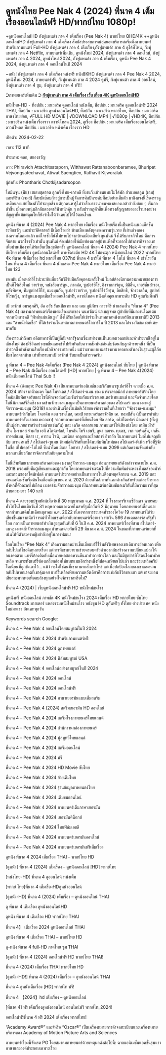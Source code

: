 # ดูหนังไทย Pee Nak 4 (2024) พี่นาค 4 เต็มเรื่องออนไลน์ฟรี HD/พากย์ไทย 1080p!

+ดูหนังออนไลน์HD กังฟูแพนด้า ภาค 4 เต็มเรื่อง (Pee Nak 4) พากย์ไทย QHD/4K ++ดูหนังออนไลน์HD กังฟูแพนด้า ภาค 4 เต็มเรื่อง สัมผัสประสบการณ์สุดยอดบริการสตรีมมิ่งภาพยนตร์สำหรับภาพยนตร์ Full-HD กังฟูแพนด้า ภาค 4 เต็มเรื่อง,กังฟูแพนด้า ภาค 4 ดูได้ที่ไหน, กังฟูแพนด้า ภาค 4 Netflix, ภาพยนตร์เพิ่มเติม, ดูหนังใหม่ 2024, กังฟูแพนด้า ภาค 4 ออนไลน์, กังฟูแพนด้า ภาค 4 2024, ดูหนังใหม่ 2024, กังฟูแพนด้า ภาค 4 เต็มเรื่อง, ดูหนัง Pee Nak 4 2024, กังฟูแพนด้า ภาค 4 ออนไลน์ในปี 2024

~หนัง! กังฟูแพนด้า ภาค 4 เต็มเรื่อง หนังฟรี หนัง8KHD กังฟูแพนด้า ภาค 4 Pee Nak 4 2024, ดูหนังใหม่ 2024, ภาพยนตร์ฟรี, กังฟูแพนด้า ภาค 4 2024 ดูฟรี, กังฟูแพนด้า ภาค 4 ออนไลน์, กังฟูแพนด้า ภาค 4 ซูม, กังฟูแพนด้า ภาค 4 ฟรี!!

➲ภาพยนตร์เพิ่มเติม ➲ **[กังฟูแพนด้า ภาค 4 เต็มเรื่อง เว็บ เถื่อน 4K ดูหนังออนไลน์HD](https://t.co/ClXziipLQS)**

หนังไทย-HD - ท็อปกัน : มาเวอริค ดูออนไลน์ หนังเต็ม, ท็อปกัน : มาเวอริค ดูออนไลน์ฟรี 2024 THAI, ท็อปกัน : มาเวอริค ดูหนังออนไลน์HD, ท็อปกัน : มาเวอริค พากย์ไทย, ท็อปกัน : มาเวอริค ภาษาไทยย่อย, √FULL HD MOVIE | √DOWNLOAD MP4 | √1080p | √HD4K, ท็อปกัน : มาเวอริค หนังเต็ม เรื่องราว ดาวน์โหลด 2024, ดูเรื่อง ท็อปกัน : มาเวอริค เต็มเรื่องออนไลน์ฟรี, ดาวน์โหลด ท็อปกัน : มาเวอริค หนังเต็ม เรื่องราว HD

เปิดตัว: 2024-02-22

เวลา: 112 นาที

ประเภท: ตลก, สยองขวัญ

ดาว: Phiravich Attachitsataporn, Witthawat Rattanaboonbaramee, Bhuripat Vejvongsatechavat, Atiwat Saengtien, Rathavit Kijworalak

ผู้กำกับ: Phontharis Chotkijsadarsopon

โทมินจุน (มีน) เซเลบสุดฮอต ลูกครึ่งไทย-เกาหลี ที่งานวิ่งเข้าชนแทบไม่ได้พัก ส่วนบอลลูน (เอม) และเฟิร์ส (เจมส์) ก็สะบัดบ๊อบก้าวสู่การเป็นผู้จัดการศิลปินระดับท็อปอย่างเต็มตัว มาถึงตรงนี้เรื่องราวดูเหมือนจะแฮปปี้ลงตัวไปซะทุกสิ่ง แต่ทุกคนหารู้ไม่ว่าเรื่องราวน่าขนพองสยองเกล้ากำลังค่อย ๆ เริ่มก่อตัวขึ้น เมื่อชายหนุ่มลึกลับดวงตาสีฟ้าหน้าคุ้น ๆ กลับปรากฏตัวขึ้นเพื่อทวงสัญญาสยองอะไรบางอย่าง สัญญาที่แม้แต่คุณโทก็ยังจำไม่ได้ว่าเคยไปให้ไว้ตอนไหน

ดูหนัง พี่นาค 4 (2024) Pee Nak 4 พากย์ไทย เต็มเรื่อง หนังไทยเรื่องนี้เป็นหนังแนวแอ็คชั่น ระทึกขวัญ และประวัติศาสตร์ มีเนื้อเรื่องว่า บ้านเมืองหลังยุคของความวุ่นวาย ที่ผ่านช่วงของสงครามโลกมาแล้ว แต่โจรชั่วก็ยังไม่หายไปจากบ้านเมืองเสียที ขุนพันธ์ จึงได้รับภาจกิจใหม่ คือการ จับตาย พวกโชรขั่วเท่านั้น ขุนพันธ์ ต้องปล่อยให้เมียท้องแกอยู่บ้านเพือที่จะออกไปทำภารกิจของเขา เพื่อบ้านเมืองจะได้ร่มเย็นเป็นสุขอีกครั้ง ดูหนังออนไลน์ พี่นาค 4 (2024) Pee Nak 4 พากย์ไทย ซับไทย เต็มเรื่อง ดูหนังออนไลน์ฟรี ภาพชัดระดับ HD 4K ไม่กระตุก หนังออนไลน์ 2022 พากย์ไทย 4k พี่นาค 4เต็มเรื่อง hd พากย์ไทย 037hd พี่นาค 4 มาริโอ้ พี่นาค 4 โตโน่ พี่นาค 4 เข้าโรงวันไหน พี่นาค 4 เต็มเรื่อง พี่นาค 4 นักแสดง Pee Nak 4 พากย์ไทย เต็มเรื่อง Pee Nak 4 พากย์ไทย 123

ของมัน เมื่อเหล่าฮีโร่ปะทะกันเกี่ยวกับวิธีรับมือภัยคุกคามครั้งใหม่ ไมลส์ต้องนิยามความหมายของการเป็นฮีโร่เสียใหม่ วายร้าย, หนังสือการ์ตูน, ภาคต่อ, ซูเปอร์ฮีโร่, อิงจากการ์ตูน, มิติอื่น, เวอร์ชั่นสำรอง, พลังพิเศษ, ทีมซูเปอร์ฮีโร่, แมงมุมกัด, ซูเปอร์วายร้าย, ซูเปอร์ฮีโร่วัยรุ่น, ลิขสิทธิ์, จักรวาลอื่น, ซูเปอร์ฮีโร่หญิง, การ์ตูนแมงมุมเต็มเรื่องออนไลน์ฟรี, ดาวน์โหลด หนังเต็มคุณภาพระดับ HD ดูสตรีมมิ่งฟรี

เป้ อารักษ์ อมรศุภศิริ, อัด อวัช รัตนปิณฑะ และ เอม ภูมิภัทร ถาวรศิริ นำแสดงใน “พี่นาค 4” (Pee Nak 4) ผลงานภาพยนตร์เรื่องแต่งเรื่องแรกของ นนทวัฒน์ นำเบญจพล ผู้กำกับที่มีผลงานโดดเด่นจากหนังสารคดี “ฟ้าต่ำแผ่นดินสูง” ซึ่งได้รับเลือกให้เข้าร่วมในเทศกาลหนังเบอร์ลินนานาชาติปี 2013 และ “สายน้ำติดเชื้อ” ที่ได้เข้าร่วมในเทศกาลภาพยนตร์โลการ์โน ปี 2013 และได้รางวัลชมเชยพิเศษมาครับ

เรื่องราวเล่าถึงศร อดีตทหารที่เป็นผู้ลี้ภัยจากรัฐฉานซึ่งมาทำงานเป็นหมอนวดเกย์และค้าประเวณีอยู่ในเชียงใหม่ ต้องมีชีวิตอย่างขมขื่นและเข้าไปพัวพันกับความสัมพันธ์อันซับซ้อนกับลูกค้ารายหนึ่ง ที่เป็นตำรวจซึ่งกำลังตามสืบเรื่องนักกิจกรรมรายหนึ่ง แม้ว่าเขาพยายามสร้างอานาคตของตัวเองในฐานะผู้ลี้ภัยที่มาไกลจากบ้าน เท่าที่ทราบมาเป้ อารักษ์ รับบทเป็นตำรวจครับ

ดู พี่นาค 4 – Pee Nak 4เต็มเรื่อง (Pee Nak 4 2024) ดูหนังออนไลน์ ซับไทย | ดูหนัง พี่นาค 4 – Pee Nak 4เต็มเรื่อง ออนไลน์ฟรี [HD] พากย์ไทย | ดู พี่นาค 4 – Pee Nak 4(2024) หนังเต็มออนไลน์ Thai Sub !!

พี่นาค 4 (อังกฤษ: Pee Nak 4) เป็นภาพยนตร์แอนิเมชันอเมริกันแนวซูเปอร์ฮีโร ฉายเมื่อ ค.ศ. 2024 สร้างจากตัวละคร ไมล์ โมราเลส / สไปเดอร์-แมน ของ มาร์เวลคอมิกส์ ภาพยนตร์สร้างโดย โคลัมเบียพิคเจอร์สและโซนี่พิกเจอส์แอนิเมชันร่วมกับมาร์เวลเอนเตอร์เทนเมนต์ และจัดจำหน่ายโดย โซนี่พิกเจอส์รีลีดซิง ผงาดข้ามจักรวาลแมงมุม เป็นภาพยนตร์ภาคต่อของ สไปเดอร์-แมน ผงาดสู่จักรวาล-แมงมุม (2018) และดำเนินเรื่องในมัลติเวิร์สของจักรวาลอื่นที่เรียกว่า "จักรวาล-แมงมุม" ภาพยนตร์กำกับโดย โจอาคิม ดอส ซานโตส, เคมป์ พาวเวอร์และจัสติน เค. ทอมป์สัน (เป็นการกำกับภาพยนตร์ครั้งแรกของพวกเขา) จากบทภาพยนตร์ที่เขียนโดย ฟิล ลอร์ด, คริสโตเฟอร์ มิลเลอร์ (ทั้งคู่เป็นผู้อำนวยการสร้างร่วมด้วยเช่นกัน) และ เดวิด คาลลาแฮม ภาพยนตร์ให้เสียงนำโดย ชามีก มัวร์ เป็น โมราเลส ร่วมกับ เฮลี สไตน์เฟลด์, ไบรอัน ไทรี เฮนรี, ลูนา ลอเรน เบเลซ, เจก จอห์นสัน, เจสัน ชวาตซ์แมน, อิสสา เร, คาราน โซนิ, แดเนียล คาลูยาและโอสการ์ อิซาอัก ในภาพยนตร์ ไมล์ไปผจญภัยกับ เกวน สเตซี / สไปเดอร์-วูแมน ข้ามมัลติเวิร์สที่เขาได้พบกับทีมใหม่ของ สไปเดอร์-พีเพิล หรือที่รู้จักในชื่อ สไปเดอร์-โซไซตี ซึ่งนำโดย มิเกล โอฮารา / สไปเดอร์-แมน 2099 แต่เกิดความขัดแย้งกับพวกเขาเกี่ยวกับการจัดการกับภัยคุกคามใหม่

โซนี่เริ่มพัฒนาภาพยนตร์ภาคต่อของ ผงาดสู่จักรวาล-แมงมุม ก่อนภาพยนตร์ดังกล่าวจะฉายใน ค.ศ. 2018 พร้อมกับทีมผู้เขียนบทและผู้กำกับ โดยภาพยนตร์จะเน้นไปที่ความสัมพันธ์ระหว่างไมลส์ของมัวร์และเกวนของสไตน์เฟลด์ ภาพยนตร์ประกาศอย่างเป็นทางการในเดือนพฤศจิกายน ค.ศ. 2019 และงานแอนิเมชันเริ่มต้นในเดือนมิถุนายน ค.ศ. 2020 ด้วยสไตล์ภาพที่แตกต่างกันสำหรับแต่ละจักรวาลทั้งหกที่ตัวละครไปเยือน ผงาดข้ามจักรวาลแมงมุม เป็นภาพยนตร์แอนิเมชันอเมริกันที่มีความยาวที่สุด ด้วยความยาว 140 นาที

พี่นาค 4 ฉายรอบปฐมทัศน์เมื่อวันที่ 30 พฤษภาคม ค.ศ. 2024 ที่ โรงละครรีเจนซีวิลเลจ ฉายรอบทั่วไปในไทยเมื่อวันที่ 31 พฤษภาคมและฉายในสหรัฐเมื่อวันที่ 2 มิถุนายน โดยภาพยนตร์เลื่อนฉายจากกำหนดเดิมในเดือนตุลาคม ค.ศ. 2022 เนื่องจากการระบาดทั่วของโควิด-19 ภาพยนตร์ได้รับเสียงชื่นชมจากนักวิจารณ์ทั่วโลกเช่นเดียวกับภาพยนตร์เรื่องแรก ทำเงิน 566 ล้านดอลลาร์สหรัฐทั่วโลก กลายเป็นภาพยนตร์ทำเงินสูงสุดอันดับที่ 6 ในปี ค.ศ. 2024 ภาพยนตร์เรื่องที่สาม สไปเดอร์-แมน: ผงาดล้ำจักรวาลแมงมุม กำหนดฉายวันที่ 29 มีนาคม ค.ศ. 2024 ในขณะที่ภาพยนตร์แยกที่เน้นไปที่ตัวละครหญิงกำลังอยู่ในการพัฒนา

โลกในเรื่อง “Pee Nak 4” เกิดความอลหม่านขึ้นเมื่อแบร์รี่ใช้พลังวิเศษของเขาเดินทางย้อนเวลา เพื่อกลับไปแก้ไขอดีตหลายเรื่อง แต่การที่เขาพยายามช่วยครอบครัวตัวเองกลับสร้างความเปลี่ยนแปลงให้อนาคตด้วย แบร์รี่ต้องติดกับเมื่อนายพลซอดหวนคืนมาทำลายล้างโลก และไม่มีซูเปอร์ฮีโร่คนใดมาช่วยเหลือ จนกระทั่งแบร์รี่ต้องเกลี้ยกล่อมให้แบทแมนอีกร่างหนึ่งที่ปลดเกษียณไปแล้ว และช่วยเหลือคริปโตเนียนที่ถูกขังเอาไว้... แม้ว่าจะไม่ใช่คนที่เขาตามหาสักเท่าไหร่ แต่เพื่อปกป้องโลกของเขาและหวนกลับไปหาอนาคตที่เขาคุ้นเคย แบร์รี่เหลือเพียงความหวังเดียวคือการแข่งกับชีวิตของเขา แต่เขาจะยอมเสียสละมากพอเพื่อลบล้างทุกอย่างในจักรวาลหรือไม่?

พี่นาค 4 (2024) | เว็บดูหนังออนไลน์ฟรี HD หนังใหม่ชนโรง

ดูหนังฟรี หนังออนไลน์ ภาพชัด 4K หนังใหม่ชนโรง 2024 เต็มเรื่อง HD พากย์ไทย ซับไทย Soundtrack มาสเตอร์ แหล่งรวมหนังใหม่ชนโรง หนังซูม HD ดูกันฟรีๆ ทั้งไทย ต่างประเทศ หนังใหม่มาแรง อัพเดททุกวัน

Keywords search Google:

พี่นาค 4 – Pee Nak 4 ออนไลน์โดยสมบูรณ์ในปี 2024

พี่นาค 4 – Pee Nak 4 2024 สำหรับภาพยนตร์ฟรี

พี่นาค 4 – Pee Nak 4 2024 ดูภาพยนตร์

พี่นาค 4 – Pee Nak 4 2024 ฟิล์มสมบูรณ์ USA

พี่นาค 4 – Pee Nak 4 ออนไลน์อย่างสมบูรณ์ในปี 2024

พี่นาค 4 – Pee Nak 4 2024 ออนไลน์

พี่นาค 4 – Pee Nak 4 2024 ออนไลน์ฟรี

พี่นาค 4 – Pee Nak 4 2024 ภาษาเยอรมันแบบเต็มสตรีม

พี่นาค 4 – Pee Nak 4 (2024) สตรีมเยอรมัน HD ออนไลน์

พี่นาค 4 – Pee Nak 4 2024 สตรีมโรงภาพยนตร์ไทยแลนด์

พี่นาค 4 – Pee Nak 4 2024 สํานักงานกล่องภาพยนตร์

พี่นาค 4 – Pee Nak 4 2024 ฟูลมูฟวี่ไทยแลนด์

พี่นาค 4 – Pee Nak 4 2024 สตรีมออนไลน์

พี่นาค 4 – Pee Nak 4 2024 ฟรี

พี่นาค 4 – Pee Nak 4 2024 HD Movie ซับไทย

พี่นาค 4 – Pee Nak 4 2024 ย้ายเต็มไทย

พี่นาค 4 – Pee Nak 4 2024 ฐานข้อมูลภาพยนตร์ไทย

พี่นาค 4 – Pee Nak 4 2024 เต็มชมออนไลน์

พี่นาค 4 – Pee Nak 4 2024 ภาพยนตร์เต็มภาษาเยอรมัน

พี่นาค 4 – Pee Nak 4 2024 เยอรมันคิน็อกซ์

พี่นาค 4 – Pee Nak 4 2024 ไทยฟิล์มเอชดี

พี่นาค 4 – Pee Nak 4 2024 ภาพยนตร์เยอรมันออนไลน์

พี่นาค 4 – Pee Nak 4 2024 ภาพยนตร์เยอรมันฟรีเต็มเรื่อง

ดูหนัง พี่นาค 4 2024 เต็มเรื่อง THAI – พากย์ไทย HD

[ดูหนัง] พี่นาค 4 (2024) เต็มเรื่อง – ดูหนังออนไลน์ [HD] พากย์ไทย

[หนังไทย-HD] พี่นาค 4 ดูออนไลน์ หนังเต็ม

[พากย์ ไทย]พี่นาค 4 เต็มเรื่องHDดูหนังออนไลน์

[ดูหนัง-HD] พี่นาค 4 (2024) เต็มเรื่อง – ดูหนังออนไลน์ THAI

ดู พี่นาค 4 เต็มเรื่อง ดูหนังออนไลน์HD

ดูหนัง พี่นาค 4 เต็มเรื่อง HD พากย์ไทย THAI

พี่นาค 4】 เต็มเรื่อง 2024 ดูหนังออนไลน์ THAI

ดูหนัง พี่นาค 4 เต็มเรื่อง THAI – พากย์ไทย HD

ดู-หนัง พี่นาค 4 full-HD ภาคไทย ซูม THAI

[ดูหนัง] พี่นาค 4 (2024) ออนไลน์ฟรี HD พากย์ไทย THAI!

พี่นาค 4 (2024) เต็มเรื่อง THAI พากย์ไทย HD

[ดูหนัง-HD!] พี่นาค 4 (2024) เต็มเรื่อง – ดูหนังออนไลน์ THAI

พี่นาค 4 ดูหนังเต็มเรื่อง [HD] พากย์ไท ฟรี!

พี่นาค 4 【2024】hd เต็มเรื่อง – ดูหนังออนไลน์

[พี่นาค 4] ฟรี เต็มเรื่องดูหนังออนไลน์ ออนไลน์ฟรี พากย์ไท_2024!

ออนไลน์ฟรีพี่นาค 4 ฟรี 2024 เต็มเรื่อง พากย์ไทย!

“Academy Award®” และ/หรือ “Oscar®” เป็นเครื่องหมายการค้าจดทะเบียนและเครื่องหมายบริการของ Academy of Motion Picture Arts and Sciences

ภาพยนตร์เรื่องนี้จัดเรต PG โดยสมาคมภาพยนตร์ด้วยเหตุผลดังต่อไปนี้: ฉากแอนิเมชั่นแอคชั่นรุนแรง ภาษาและองค์ประกอบเฉพาะเรื่อง
